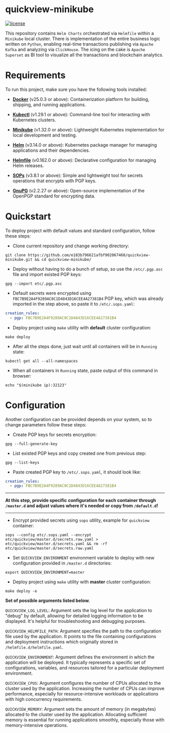 # quickview-minikube

[![license](https://img.shields.io/:license-Apache%202-blue.svg)](https://www.apache.org/licenses/LICENSE-2.0.txt)

This repository contains `Helm Charts` orchestrated via `Helmfile` within a `Minikube` local cluster.
There is implementation of the entire business logic written on `Python`, 
enabling real-time transactions publishing via `Apache Kafka` and analyzing via `ClickHouse`. 
The icing on the cake is `Apache Superset` as BI tool to visualize all the transactions and blockchain analytics.

# Requirements

To run this project, make sure you have the following tools installed:

- [**Docker**](https://docs.docker.com/engine/install/ubuntu/) (v25.0.3 or above): Containerization platform for building, shipping, and running applications.


- [**Kubectl**](https://kubernetes.io/docs/tasks/tools/install-kubectl-linux/) (v1.29.1 or above): Command-line tool for interacting with Kubernetes clusters.


- [**Minikube**](https://minikube.sigs.k8s.io/docs/start/) (v1.32.0 or above): Lightweight Kubernetes implementation for local development and testing.


- [**Helm**](https://helm.sh/docs/intro/install/) (v3.14.0 or above): Kubernetes package manager for managing applications and their dependencies.


- [**Helmfile**](https://medium.com/geekculture/helmfile-introduction-f63c42244dcc) (v0.162.0 or above): Declarative configuration for managing Helm releases.


- [**SOPs**](https://github.com/getsops/sops/releases/tag/v3.8.1) (v3.8.1 or above): Simple and lightweight tool for secrets operations that encrypts with PGP keys.


- [**GnuPG**](https://blog.gitguardian.com/a-comprehensive-guide-to-sops/) (v2.2.27 or above): Open-source implementation of the OpenPGP standard for encrypting data.

# Quickstart

To deploy project with default values and standard configuration, follow these steps:

- Clone current repository and change working directory:
```integrationperformancetest
git clone https://github.com/e183b796621afbf902067460/quickview-minikube.git && cd quickview-minikube/
```

- Deploy without having to do a bunch of setup, 
so use the `/etc/.pgp.asc` file and import existed PGP keys:
```integrationperformancetest
gpg --import etc/.pgp.asc
```

- Default secrets were encrypted using `FBC7B9E2A4F9289AC0C1D4843D16CEE4A27381B4` PGP key, which was already imported in the step above, so paste it to `/etc/.sops.yaml`:
```yaml
creation_rules:
  - pgp: FBC7B9E2A4F9289AC0C1D4843D16CEE4A27381B4
```

- Deploy project using `make` utility with **default** cluster configuration:
```integrationperformancetest
make deploy
```

- After all the steps done, just wait until all containers will be in `Running` state:
```integrationperformancetest
kubectl get all --all-namespaces
```

- When all containers in `Running` state, paste output of this command in browser:
```integrationperformancetest
echo "$(minikube ip):32123"
```

# Configuration

Another configuration can be provided depends on your system, 
so to change parameters follow these steps:

- Create PGP keys for secrets encryption:
```integrationperformancetest
gpg --full-generate-key
```

- List existed PGP keys and copy created one from previous step:
```integrationperformancetest
gpg --list-keys
```

- Paste created PGP key to `/etc/.sops.yaml`, it should look like:
```yaml
creation_rules:
  - pgp: FBC7B9E2A4F9289AC0C1D4843D16CEE4A27381B4
```

---

**At this step, 
provide specific configuration for each container through `/master.d` and adjust values where it's needed or copy from `/default.d`!**

---

- Encrypt provided secrets using `sops` utility, example for `quickview` container:
```integrationperformancetest
sops --config etc/.sops.yaml --encrypt etc/quickview/master.d/secrets.raw.yaml > etc/quickview/master.d/secrets.yaml && rm -rf etc/quickview/master.d/secrets.raw.yaml
```

- Set `QUICKVIEW_ENVIRONMENT` environment variable to deploy with new configuration provided in `/master.d` directories:
```integrationperformancetest
export QUICKVIEW_ENVIRONMENT=master 
```

- Deploy project using `make` utility with **master** cluster configuration:
```integrationperformancetest
make deploy -e
```

**Set of possible arguments listed below.**

`QUICKVIEW_LOG_LEVEL`: Argument sets the log level for the application to "debug" by default, 
allowing for detailed logging information to be displayed. 
It's helpful for troubleshooting and debugging purposes.

`QUICKVIEW_HELMFILE_PATH`: Argument specifies the path to the configuration file used by the application. 
It points to the file containing configurations and deployment instructions which originally stored in `/helmfile.d/helmfile.yaml`.

`QUICKVIEW_ENVIRONMENT`: Argument defines the environment in which the application will be deployed. 
It typically represents a specific set of configurations, variables, 
and resources tailored for a particular deployment environment.

`QUICKVIEW_CPUS`: Argument configures the number of CPUs allocated to the cluster used by the application. 
Increasing the number of CPUs can improve performance, 
especially for resource-intensive workloads or applications with high concurrency requirements.

`QUICKVIEW_MEMORY`: Argument sets the amount of memory (in megabytes) allocated to the cluster used by the application. 
Allocating sufficient memory is essential for running applications smoothly, 
especially those with memory-intensive operations.
